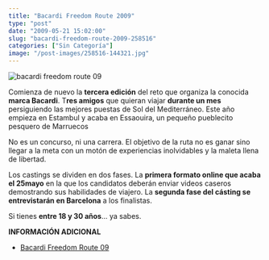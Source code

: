 ```yaml
---
title: "Bacardi Freedom Route 2009"
type: "post"
date: "2009-05-21 15:02:00"
slug: "bacardi-freedom-route-2009-258516"
categories: ["Sin Categoría"]
image: "/post-images/258516-144321.jpg"
---
```


![bacardi freedom route 09](/post-images/258516-144321.jpg "bacardi freedom route 09")

Comienza de nuevo la **tercera edición** del reto que organiza la conocida **marca Bacardi**. T**res amigos** que quieran viajar **durante un mes** persiguiendo las mejores puestas de Sol del Mediterráneo. Este año empieza en Estambul y acaba en Essaouira, un pequeño pueblecito pesquero de Marruecos

No es un concurso, ni una carrera. El objetivo de la ruta no es ganar sino llegar a la meta con un motón de experiencias inolvidables y la maleta llena de libertad.

Los castings se dividen en dos fases. La **primera formato online que acaba el 25mayo** en la que los candidatos deberán enviar videos caseros demostrando sus habilidades de viajero. La **segunda fase del cásting se entrevistarán en Barcelona** a los finalistas.

Si tienes **entre 18 y 30 años**... ya sabes.

**INFORMACIÓN ADICIONAL**

- [Bacardi Freedom Route 09](http://www.bacardifreedomroute.com/)